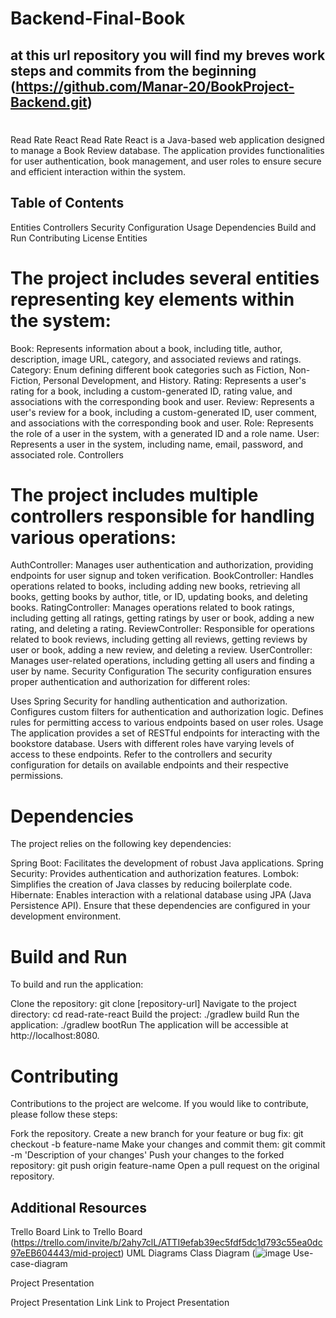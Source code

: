 # Backend-Final-Book
## at this url repository you will find my breves work steps and commits from the beginning  (https://github.com/Manar-20/BookProject-Backend.git)
# 
Read Rate React
Read Rate React is a Java-based web application designed to manage a Book Review database. The application provides functionalities for user authentication, book management, and user roles to ensure secure and efficient interaction within the system.

## Table of Contents
Entities
Controllers
Security Configuration
Usage
Dependencies
Build and Run
Contributing
License
Entities
# The project includes several entities representing key elements within the system:

Book: Represents information about a book, including title, author, description, image URL, category, and associated reviews and ratings.
Category: Enum defining different book categories such as Fiction, Non-Fiction, Personal Development, and History.
Rating: Represents a user's rating for a book, including a custom-generated ID, rating value, and associations with the corresponding book and user.
Review: Represents a user's review for a book, including a custom-generated ID, user comment, and associations with the corresponding book and user.
Role: Represents the role of a user in the system, with a generated ID and a role name.
User: Represents a user in the system, including name, email, password, and associated role.
Controllers
# The project includes multiple controllers responsible for handling various operations:

AuthController: Manages user authentication and authorization, providing endpoints for user signup and token verification.
BookController: Handles operations related to books, including adding new books, retrieving all books, getting books by author, title, or ID, updating books, and deleting books.
RatingController: Manages operations related to book ratings, including getting all ratings, getting ratings by user or book, adding a new rating, and deleting a rating.
ReviewController: Responsible for operations related to book reviews, including getting all reviews, getting reviews by user or book, adding a new review, and deleting a review.
UserController: Manages user-related operations, including getting all users and finding a user by name.
Security Configuration
The security configuration ensures proper authentication and authorization for different roles:

Uses Spring Security for handling authentication and authorization.
Configures custom filters for authentication and authorization logic.
Defines rules for permitting access to various endpoints based on user roles.
Usage
The application provides a set of RESTful endpoints for interacting with the bookstore database. Users with different roles have varying levels of access to these endpoints. Refer to the controllers and security configuration for details on available endpoints and their respective permissions.

# Dependencies
The project relies on the following key dependencies:

Spring Boot: Facilitates the development of robust Java applications.
Spring Security: Provides authentication and authorization features.
Lombok: Simplifies the creation of Java classes by reducing boilerplate code.
Hibernate: Enables interaction with a relational database using JPA (Java Persistence API).
Ensure that these dependencies are configured in your development environment.

# Build and Run
To build and run the application:

Clone the repository: git clone [repository-url]
Navigate to the project directory: cd read-rate-react
Build the project: ./gradlew build
Run the application: ./gradlew bootRun
The application will be accessible at http://localhost:8080.

# Contributing
Contributions to the project are welcome. If you would like to contribute, please follow these steps:

Fork the repository.
Create a new branch for your feature or bug fix: git checkout -b feature-name
Make your changes and commit them: git commit -m 'Description of your changes'
Push your changes to the forked repository: git push origin feature-name
Open a pull request on the original repository.

## Additional Resources
Trello Board
Link to Trello Board (https://trello.com/invite/b/2ahy7clL/ATTI9efab39ec5fdf5dc1d793c55ea0dc97eEB604443/mid-project)
UML Diagrams
Class Diagram (![image](https://github.com/Manar-20/Backend-Final-Book/assets/111026905/bc79823f-a381-442d-ae3d-b6b87ae397c0)
Use-case-diagram 

Project Presentation

Project Presentation Link
Link to Project Presentation
